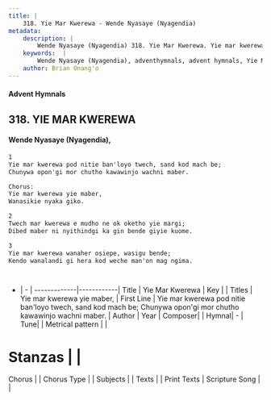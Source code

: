 ```yaml
---
title: |
    318. Yie Mar Kwerewa - Wende Nyasaye (Nyagendia)
metadata:
    description: |
        Wende Nyasaye (Nyagendia) 318. Yie Mar Kwerewa. Yie mar kwerewa pod nitie ban'loyo twech, sand kod mach be; Chunywa opon'gi mor chutho kawawinjo wachni maber.  Chorus: Yie mar kwerewa yie maber, Wanasikie nyaka giko.  
    keywords:  |
        Wende Nyasaye (Nyagendia), adventhymnals, advent hymnals, Yie Mar Kwerewa, Yie mar kwerewa pod nitie ban'loyo twech, sand kod mach be; Chunywa opon'gi mor chutho kawawinjo wachni maber.. Yie mar kwerewa yie maber,
    author: Brian Onang'o
---
```


#### Advent Hymnals
## 318. YIE MAR KWEREWA
####  Wende Nyasaye (Nyagendia),

```txt
1
Yie mar kwerewa pod nitie ban'loyo twech, sand kod mach be;
Chunywa opon'gi mor chutho kawawinjo wachni maber.

Chorus:
Yie mar kwerewa yie maber,
Wanasikie nyaka giko.

2
Twech mar kwerewa e mudho ne ok oketho yie margi;
Dibed maber ni nyithindgi ka gin bende giyie kuome.

3
Yie mar kwerewa wanaher osiepe, wasigu bende;
Kendo wanalandi gi hera kod weche man'on mag ngima.




```

- |   -  |
-------------|------------|
Title | Yie Mar Kwerewa |
Key |  |
Titles | Yie mar kwerewa yie maber, |
First Line | Yie mar kwerewa pod nitie ban'loyo twech, sand kod mach be; Chunywa opon'gi mor chutho kawawinjo wachni maber. |
Author | 
Year | 
Composer| |
Hymnal|  - |
Tune|  |
Metrical pattern | |
# Stanzas |  |
Chorus |  |
Chorus Type |  |
Subjects | |
Texts |  |
Print Texts | 
Scripture Song |  |
    
